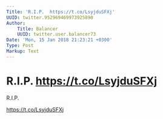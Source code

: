 ```yaml
---
Title: 'R.I.P.  https://t.co/LsyjduSFXj'
UUID: twitter.952969469973925890
Author:
    Title: Balancer
    UUID: twitter.user.balancer73
Date: 'Mon, 15 Jan 2018 21:23:21 +0300'
Type: Post
Markup: Text
---
```


# R.I.P.  https://t.co/LsyjduSFXj

R.I.P.

https://t.co/LsyjduSFXj